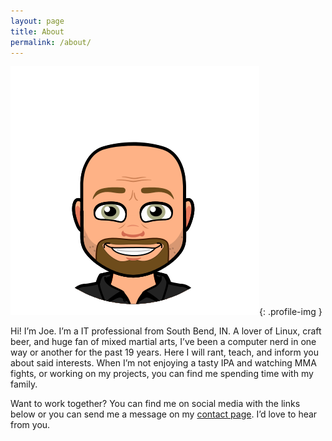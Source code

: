 ```yaml
---
layout: page
title: About
permalink: /about/
---
```


![Joe Laskowski](/assets/joe-laskowski.png){: .profile-img }

Hi! I’m Joe. I’m a IT professional from South Bend, IN. A lover of Linux, craft beer, and huge fan of mixed martial arts, I’ve been a computer nerd in one way or another for the past 19 years. Here I will rant, teach, and inform you about said interests. When I’m not enjoying a tasty IPA and watching MMA fights, or working on my projects, you can find me spending time with my family.

Want to work together? You can find me on social media with the links below or you can send me a message on my [contact page](/contact). I’d love to hear from you.
